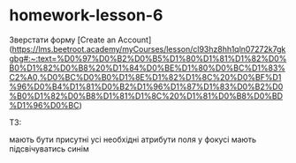 # homework-lesson-6

Зверстати форму [Create an Account] (https://lms.beetroot.academy/myCourses/lesson/cl93hz8hh1qln07272k7gkgbg#:~:text=%D0%97%D0%B2%D0%B5%D1%80%D1%81%D1%82%D0%B0%D1%82%D0%B8%20%D1%84%D0%BE%D1%80%D0%BC%D1%83%C2%A0,%D0%BC%D0%B0%D1%8E%D1%82%D1%8C%20%D0%BF%D1%96%D0%B4%D1%81%D0%B2%D1%96%D1%87%D1%83%D0%B2%D0%B0%D1%82%D0%B8%D1%81%D1%8C%20%D1%81%D0%B8%D0%BD%D1%96%D0%BC)

ТЗ:

мають бути присутні усі необхідні атрибути
поля у фокусі мають підсвічуватись синім
